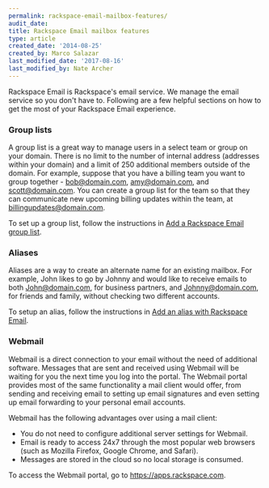 ```yaml
---
permalink: rackspace-email-mailbox-features/
audit_date:
title: Rackspace Email mailbox features
type: article
created_date: '2014-08-25'
created_by: Marco Salazar
last_modified_date: '2017-08-16'
last_modified_by: Nate Archer
---
```


Rackspace Email is Rackspace's email service. We manage the
email service so you don't have to. Following are a few helpful sections on
how to get the most of your Rackspace Email experience.

### Group lists

A group list is a great way to manage users in a select team or group on
your domain. There is no limit to the number of internal address
(addresses within your domain) and a limit of 250 additional members
outside of the domain. For example, suppose that you have a billing team you want to
group together - bob@domain.com, amy@domain.com, and scott@domain.com. You
can create a group list for the team so that they can communicate new
upcoming billing updates within the team, at billingupdates@domain.com.

To set up a group list, follow the instructions in [Add a Rackspace Email group list](/support/how-to/adding-a-rackspace-email-group-list).

### Aliases

Aliases are a way to create an alternate name for an existing mailbox.
For example, John likes to go by Johnny and would like to receive emails to both
John@domain.com, for business partners, and Johnny@domain.com, for
friends and family, without checking two different accounts.

To setup an alias, follow the instructions in [Add an alias with Rackspace Email](/support/how-to/adding-an-alias-with-rackspace-email).

### Webmail

Webmail is a direct connection to your email without the need of
additional software. Messages that are sent and received using Webmail will be
waiting for you the next time you log into the portal. The Webmail
portal provides most of the same functionality a mail client would offer,
from sending and receiving email to setting up email signatures and even
setting up email forwarding to your personal email accounts.

Webmail has the following advantages over using a mail client:

- You do not need to configure additional server settings for Webmail.
- Email is ready to access 24x7 through the most popular web browsers (such as Mozilla Firefox, Google Chrome, and Safari).
- Messages are stored in the cloud so no local storage is consumed.

To access the Webmail portal, go to <https://apps.rackspace.com>.

